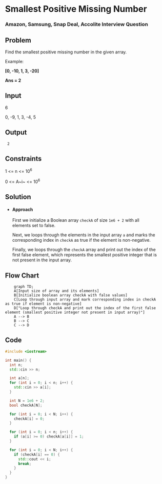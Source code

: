 
# Smallest Positive Missing Number
###  Amazon, Samsung, Snap Deal, Accolite Interview Question

## Problem

Find the smallest positive missing number in the given array.

Example:  

**[0, -10, 1, 3, -20]**

**Ans = 2**

## Input
	
6

0, -9, 1, 3, -4, 5


## Output
	
		
`` 2``
	
## Constraints

1 <= n <= $10^{6}$
	
0 <= A~i~ <=  $10^{6}$

## Solution

- ####  Approach

	First  we initialize a Boolean array `checkA` of size `1e6 + 2` with all elements set to false.
	
	Next, we loops through the elements in the input array `a` and marks the corresponding index in `checkA` as true if the element is non-negative.
	
	Finally, we loops through the `checkA` array and print out the index of the first false element, which represents the smallest positive integer that is not present in the input array.
		

## Flow Chart
```mermaid
	graph TD;
    A[Input size of array and its elements]
    B[Initialize boolean array checkA with false values]
    C[Loop through input array and mark corresponding index in checkA as true if element is non-negative]
    D["Loop through checkA and print out the index of the first false element (smallest positive integer not present in input array)"]
    A --> B
    B --> C
    C --> D
```

## Code
```cpp
#include <iostream>

int main() {
  int n;
  std::cin >> n;

  int a[n];
  for (int i = 0; i < n; i++) {
    std::cin >> a[i];
  }

  int N = 1e6 + 2;
  bool checkA[N];

  for (int i = 0; i < N; i++) {
    checkA[i] = 0;
  }

  for (int i = 0; i < n; i++) {
    if (a[i] >= 0) checkA[a[i]] = 1;
  }

  for (int i = 0; i < N; i++) {
    if (checkA[i] == 0) {
      std::cout << i;
      break;
    }
  }
}
```
